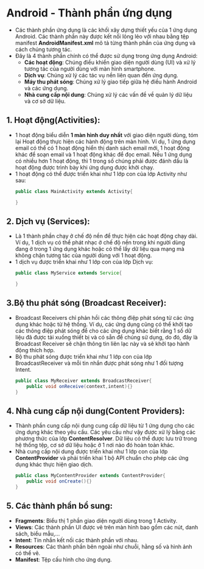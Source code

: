 # Android - Thành phần ứng dụng
- Các thành phần ứng dụng là các khối xây dựng thiết yếu của 1 ứng dụng Android. Các thành phần này được kết nối lỏng lẻo với nhau bằng tệp manifest <b>AndroidManifest.xml</b> mô tả từng thành phần của ứng dụng và cách chúng tương tác.
- Đây là 4 thành phần chính có thể được sử dụng trong ứng dụng Android:
    - <b>Các hoạt động</b>: Chúng điều khiển giao diện người dùng (UI) và xử lý tương tác của người dùng với màn hình smartphone.
    - <b>Dịch vụ</b>: Chúng xử lý các tác vụ nền liên quan đến ứng dụng.
    - <b>Máy thu phát sóng</b>: Chúng xử lý giao tiếp giữa hệ điều hành Android và các ứng dụng.
    - <b>Nhà cung cấp nội dung</b>: Chúng xử lý các vấn đề về quản lý dữ liệu và cơ sở dữ liệu.
## 1. Hoạt động(Activities):
- 1 hoạt động biểu diễn <b>1 màn hình duy nhất</b> với giao diện người dùng, tóm lại Hoạt động thực hiện các hành động trên màn hình. Ví dụ, 1 ứng dụng email có thể có 1 hoạt động hiển thị danh sách email mới, 1 hoạt động khác để soạn email và 1 hoạt động khác để đọc email. Nếu 1 ứng dụng có nhiều hơn 1 hoạt động, thì 1 trong số chúng phải được đánh dấu là hoạt động được trình bày khi ứng dụng được khởi chạy.
- 1 hoạt động có thể được triển khai như 1 lớp con của lớp Activity như sau:
    ```Java
    public class MainActivity extends Activity{

    }
    ```
## 2. Dịch vụ (Services):
- Là 1 thành phần chạy ở chế độ nền để thực hiện các hoạt động chạy dài. Ví dụ, 1 dịch vụ có thể phát nhạc ở chế độ nền trong khi người dùng đang ở trong 1 ứng dụng khác hoặc có thể lấy dữ liệu qua mạng mà không chặn tương tác của người dùng với 1 hoạt động.
- 1 dịch vụ được triển khai như 1 lớp con của lớp Dịch vụ:
    ```Java
    public class MyService extends Service{

    }
    ```
## 3.Bộ thu phát sóng (Broadcast Receiver):
- Broadcast Receivers chỉ phản hồi các thông điệp phát sóng từ các ứng dụng khác hoặc từ hệ thống. Ví dụ, các ứng dụng cũng có thể khởi tạo các thông điệp phát sóng để cho các ứng dụng khác biết rằng 1 số dữ liệu đã được tải xuống thiết bị và có sẵn để chúng sử dụng, do đó, đây là Broadcast Receiver sẽ chặn thông tin liên lạc này và sẽ khởi tạo hành động thích hợp.
- Bộ thu phát sóng được triển khai như 1 lớp con của lớp BroadcastReceiver và mỗi tin nhắn được phát sóng như 1 đối tượng Intent.
    ```Java
    public class MyReceiver extends BroadcastReceiver{
        public void onReceive(context,intent){}
    }
    ```

## 4. Nhà cung cấp nội dung(Content Providers):
- Thành phần cung cấp nội dung cung cấp dữ liệu từ 1 ứng dụng cho các ứng dụng khác theo yêu cầu. Các yêu cầu như vậy được xử lý bằng các phương thức của lớp <b>ContentResolver</b>. Dữ liệu có thể được lưu trữ trong hệ thống tệp, cơ sở dữ liệu hoặc ở 1 nơi nào đó hoàn toàn khác.
- Nhà cung cấp nội dung được triển khai như 1 lớp con của lớp <b>ContentProvider</b> và phải triển khai 1 bộ API chuẩn cho phép các ứng dụng khác thực hiện giao dịch.
    ```Java
    public class MyContentProvider extends ContentProvider{
        public void onCreate(){}
    }
    ```
## 5. Các thành phần bổ sung:
- <b>Fragments</b>: Biểu thị 1 phần giao diện người dùng trong 1 Activity.
- <b>Views</b>: Các thành phần UI được vẽ trên màn hình bao gồm các nút, danh sách, biểu mẫu,...
- <b>Intent</b>: Tin nhắn kết nối các thành phần với nhau.
- <b>Resources</b>: Các thành phần bên ngoài như chuỗi, hằng số và hình ảnh có thể vẽ.
- <b>Manifest</b>: Tệp cấu hình cho ứng dụng.